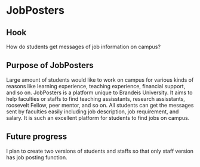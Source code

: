 # JobPosters

## Hook

How do students get messages of job information on campus? 

## Purpose of JobPosters

Large amount of students would like to work on campus for various kinds of reasons like learning experience, teaching experience, financial support, and so on. JobPosters is a platform unique to Brandeis University. It aims to help faculties or staffs to find teaching assisstants, research assisstants, roosevelt Fellow, peer mentor, and so on. All students can get the messages sent by faculties easily including job description, job requirement, and salary. It is such an excellent platform for students to find jobs on campus.

## Future progress

I plan to create two versions of students and staffs so that only staff version has job posting function.
